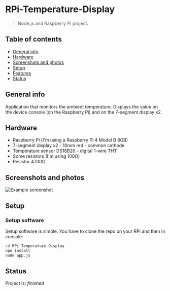 # RPi-Temperature-Display
> Node.js and Raspberry Pi project.

## Table of contents
* [General info](#general-info)
* [Hardware](#hardware)
* [Screenshots and photos](#screenshots-and-photos)
* [Setup](#setup)
* [Features](#features)
* [Status](#status)

## General info
Application that monitors the ambient temperature. Displays the value on the device console (on the Raspberry Pi) and on the 7-segment display x2.

## Hardware
* Raspberry Pi (I'm using a Raspberry Pi 4 Model B 8GB)
* 7-segment display x2 - 10mm red - common cathode
* Temperature sensor DS18B20 - digital 1-wire THT
* Some resistors (I'm using 100Ω)
* Resistor 4700Ω

## Screenshots and photos
![Example screenshot](./img/screenshot.png)

## Setup

### Setup software
Setup software is simple. You have to clone the repo on your RPi and then in console:
```sh
cd RPi-Temperature-Display  
npm install  
node app.js
```

## Status
Project is: _finished_
